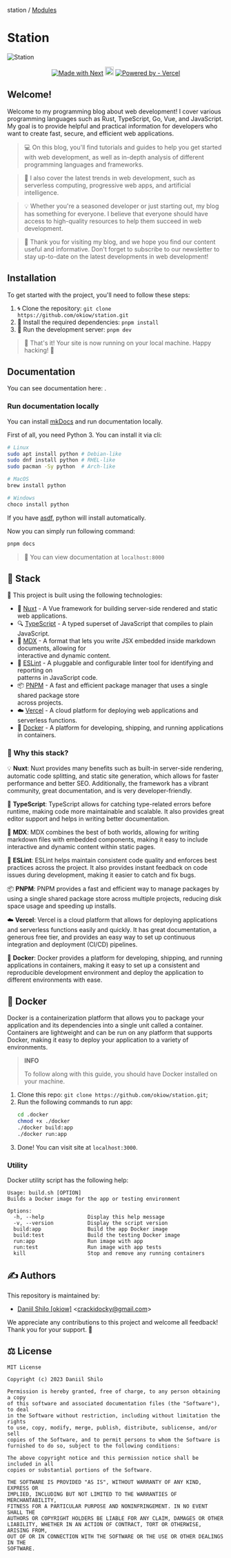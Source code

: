 station / [Modules](modules.md)

# Station
![Station](https://user-images.githubusercontent.com/101672047/229103541-c22b0cc1-f8c9-4e86-acbf-04e6767278a9.png)

<p align="center">
    <a href="https://nuxt.com/" target="_blank"><img src="https://img.shields.io/badge/Made%20with-Nuxt-darkgreen?style=flat&logo=nuxt.js" alt="Made with Next" /></a>
    <a href="https://www.typescriptlang.org/" target="_blank"><img src="https://img.shields.io/badge/Built%20with-TypeScript-3178C6?logo=typescript" alt="Built with TypeScript" height="20"></a>
    <a href="https://vercel.com" target="_blank"><img src="https://img.shields.io/badge/Powered_by-Vercel-242424?logo=vercel" alt="Powered by - Vercel"></a>
</p>

## Welcome!
Welcome to my programming blog about web development! I cover various programming languages such as Rust, TypeScript, Go, Vue, and JavaScript. My goal is to provide helpful and practical information for developers who want to create fast, secure, and efficient web applications.

> 💻 On this blog, you'll find tutorials and guides to help you get started with web development, as well as in-depth analysis of different programming languages and frameworks.

> 🚀 I also cover the latest trends in web development, such as serverless computing, progressive web apps, and artificial intelligence.

> 💡 Whether you're a seasoned developer or just starting out, my blog has something for everyone. I believe that everyone should have access to high-quality resources to help them succeed in web development.

> 🙏 Thank you for visiting my blog, and we hope you find our content useful and informative. Don't forget to subscribe to our newsletter to stay up-to-date on the latest developments in web development!

## Installation

To get started with the project, you'll need to follow these steps:

1. 🌀 Clone the repository: `git clone https://github.com/okiow/station.git`
2. 🔧 Install the required dependencies: `pnpm install`
3. 🚀 Run the development server: `pnpm dev`

> 🎉 That's it! Your site is now running on your local machine. Happy hacking! 🎉

## Documentation
You can see documentation here: []().

### Run documentation locally

You can install [mkDocs](https://www.mkdocs.org/) and run documentation locally.

First of all, you need Python 3. You can install it via cli:

```bash
# Linux
sudo apt install python # Debian-like
sudo dnf install python # RHEL-like
sudo pacman -Sy python  # Arch-like

# MacOS
brew install python

# Windows
choco install python
```
If you have [asdf](https://asdf-vm.com/), python will install automatically.

Now you can simply run following command:

```bash
pnpm docs
```

> 👾 You can view documentation at `localhost:8000`

## 🚀 Stack

🚀 This project is built using the following technologies:

- 🌟 [Nuxt](https://nuxt.com) - A Vue framework for building server-side rendered and static web applications.
- 🔍 [TypeScript](https://www.typescriptlang.org/) - A typed superset of JavaScript that compiles to plain JavaScript.
- 📝 [MDX](https://mdxjs.com/) - A format that lets you write JSX embedded inside markdown documents, allowing for \
  interactive and dynamic content.
- 🔧 [ESLint](https://eslint.org/) - A pluggable and configurable linter tool for identifying and reporting on \
  patterns in JavaScript code.
- 📦 [PNPM](https://pnpm.js.org/) - A fast and efficient package manager that uses a single shared package store \
  across projects.
- ☁️ [Vercel](https://vercel.com/) - A cloud platform for deploying web applications and serverless functions.
- 🐳 [Docker](https://www.docker.com/) - A platform for developing, shipping, and running applications in containers.

### 🤔 Why this stack?

💡 **Nuxt**: Nuxt provides many benefits such as built-in server-side rendering, automatic code splitting,
and static site generation, which allows for faster performance and better SEO. Additionally, the framework has a
vibrant community, great documentation, and is very developer-friendly.

🤖 **TypeScript**: TypeScript allows for catching type-related errors before runtime, making code more maintainable and
scalable. It also provides great editor support and helps in writing better documentation.

🎨 **MDX**: MDX combines the best of both worlds, allowing for writing markdown files with embedded components, making
it easy to include interactive and dynamic content within static pages.

🔧 **ESLint**: ESLint helps maintain consistent code quality and enforces best practices across the project. It also
provides instant feedback on code issues during development, making it easier to catch and fix bugs.

📦 **PNPM**: PNPM provides a fast and efficient way to manage packages by using a single shared package store across
multiple projects, reducing disk space usage and speeding up installs.

☁️ **Vercel**: Vercel is a cloud platform that allows for deploying applications and serverless functions easily and
quickly. It has great documentation, a generous free tier, and provides an easy way to set up continuous integration and
deployment (CI/CD) pipelines.

🐳 **Docker**: Docker provides a platform for developing, shipping, and running applications in containers, making it
easy to set up a consistent and reproducible development environment and deploy the application to different
environments with ease.

## 🐳 Docker
Docker is a containerization platform that allows you to package your application and its dependencies into a single
unit called a container. Containers are lightweight and can be run on any platform that supports Docker, making it easy
to deploy your application to a variety of environments.

> **INFO**
>
> To follow along with this guide, you should have Docker installed on your machine.

1. Clone this repo: `git clone https://github.com/okiow/station.git`;
2. Run the following commands to run app:
    ```bash
    cd .docker
    chmod +x ./docker
    ./docker build:app
    ./docker run:app
    ```
3. Done! You can visit site at `localhost:3000`.

### Utility
Docker utility script has the following help:

```text
Usage: build.sh [OPTION]
Builds a Docker image for the app or testing environment

Options:
  -h, --help              Display this help message
  -v, --version           Display the script version
  build:app               Build the app Docker image
  build:test              Build the testing Docker image
  run:app                 Run image with app
  run:test                Run image with app tests
  kill                    Stop and remove any running containers
```

## ✍️ Authors

This repository is maintained by:

- [Daniil Shilo [okiow]](https://github.com/okiow) \<crackidocky@gmail.com\>

We appreciate any contributions to this project and welcome all feedback! Thank you for your support. 🙏

## ⚖️ License

```
MIT License

Copyright (c) 2023 Daniil Shilo

Permission is hereby granted, free of charge, to any person obtaining a copy
of this software and associated documentation files (the "Software"), to deal
in the Software without restriction, including without limitation the rights
to use, copy, modify, merge, publish, distribute, sublicense, and/or sell
copies of the Software, and to permit persons to whom the Software is
furnished to do so, subject to the following conditions:

The above copyright notice and this permission notice shall be included in all
copies or substantial portions of the Software.

THE SOFTWARE IS PROVIDED "AS IS", WITHOUT WARRANTY OF ANY KIND, EXPRESS OR
IMPLIED, INCLUDING BUT NOT LIMITED TO THE WARRANTIES OF MERCHANTABILITY,
FITNESS FOR A PARTICULAR PURPOSE AND NONINFRINGEMENT. IN NO EVENT SHALL THE
AUTHORS OR COPYRIGHT HOLDERS BE LIABLE FOR ANY CLAIM, DAMAGES OR OTHER
LIABILITY, WHETHER IN AN ACTION OF CONTRACT, TORT OR OTHERWISE, ARISING FROM,
OUT OF OR IN CONNECTION WITH THE SOFTWARE OR THE USE OR OTHER DEALINGS IN THE
SOFTWARE.
```

